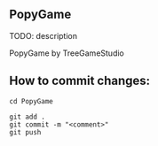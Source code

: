 ## PopyGame

TODO: description

PopyGame
by TreeGameStudio

## How to commit changes:

```
cd PopyGame

git add .
git commit -m "<comment>"
git push
```